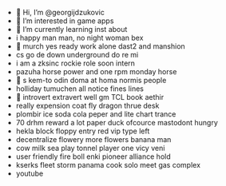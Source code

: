- 👋 Hi, I’m @georgijdzukovic
- 👀 I’m interested in game apps
- 🌱 I’m currently learning inst about
- i happy man man, no night woman bex
- 👀 murch yes ready work alone dast2 and manshion
- cs go de down underground do re mi
- i am a zksinc rockie role soon intern
- pazuha horse power and one rpm monday horse
- 👀 s kem-to odin doma at homa normis people
- holliday tumuchen all notice fines lines
- 🌱 introvert extravert well gm TCL book aethir
- really expension coat fly dragon thrue desk
- plombir ice soda cola  peper and lite chart trance
- 70 drhm reward a lot paper duck ofcource mastodont hungry
- hekla block floppy entry red vip type left
- decentralize flowery more flowers banana man
- cow milk sea play tonnel player one vicy veni
- user friendly fire boll enki pioneer alliance hold
- kserks fleet storm panama cook solo meet gas complex
- youtube
